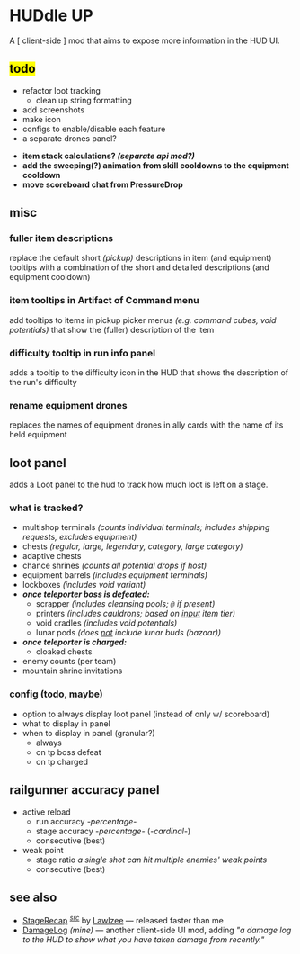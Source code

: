 # HUDdle UP

A \[ client-side \] mod that aims to expose more information in the HUD UI.

## <mark>todo</mark>
- refactor loot tracking
    - clean up string formatting
- add screenshots
- make icon
- configs to enable/disable each feature
- a separate drones panel?
<!--  -->
- **item stack calculations? *(separate api mod?)***
- **add the sweeping(?) animation from skill cooldowns to the equipment cooldown**
- **move scoreboard chat from PressureDrop**

## misc

### fuller item descriptions
replace the default short *(pickup)* descriptions in item (and equipment) tooltips with a combination of the short and detailed descriptions (and equipment cooldown)

### item tooltips in Artifact of Command menu
add tooltips to items in pickup picker menus *(e.g. command cubes, void potentials)* that show the (fuller) description of the item

### difficulty tooltip in run info panel
adds a tooltip to the difficulty icon in the HUD that shows the description of the run's difficulty

### rename equipment drones
replaces the names of equipment drones in ally cards with the name of its held equipment

## loot panel
adds a Loot panel to the hud to track how much loot is left on a stage.

### what is tracked?
- multishop terminals *(counts individual terminals; includes shipping requests, excludes equipment)*
- chests *(regular, large, legendary, category, large category)*
- adaptive chests
- chance shrines *(counts all potential drops if host)*
- equipment barrels *(includes equipment terminals)*
- lockboxes *(includes void variant)*
- ***once teleporter boss is defeated:***
    - scrapper *(includes cleansing pools; `@` if present)*
    - printers *(includes cauldrons; based on <u>input</u> item tier)*
    - void cradles *(includes void potentials)*
    - lunar pods *(does <u>not</u> include lunar buds (bazaar))*
- ***once teleporter is charged:***
    - cloaked chests
- enemy counts (per team)
- mountain shrine invitations

### config (todo, maybe)
- option to always display loot panel (instead of only w/ scoreboard)
- what to display in panel
- when to display in panel (granular?)
    - always
    - on tp boss defeat
    - on tp charged

## railgunner accuracy panel
- active reload
    - run accuracy *-percentage-*
    - stage accuracy *-percentage-* (*-cardinal-*)
    - consecutive (best)
- weak point
    - stage ratio *a single shot can hit multiple enemies' weak points*
    - consecutive (best)

## see also
- [StageRecap](https://thunderstore.io/package/Lawlzee/StageRecap/) <sup>[*src*](https://github.com/Lawlzee/StageReport)</sup> by [Lawlzee](https://thunderstore.io/package/Lawlzee/) — released faster than me
- [DamageLog](https://thunderstore.io/package/itsschwer/DamageLog/) *(mine)* — another client-side UI mod, adding *"a damage log to the HUD to show what you have taken damage from recently."*
